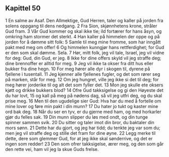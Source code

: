 ## Kapittel 50

1 En salme av Asaf. Den Allmektige, Gud Herren, taler og kaller på jorden fra solens oppgang til dens nedgang.
2 Fra Sion, skjønnhetens krone, stråler Gud fram.
3 Vår Gud kommer og skal ikke tie; ild fortærer for hans åsyn, og omkring ham stormer det sterkt.
4 Han kaller på himmelen der oppe og på jorden for å dømme sitt folk:
5 Samle til meg mine fromme, som har inngått pakt med meg om offer!
6 Og himmelen kunngjør hans rettferdighet; for Gud er den som skal dømme. Sela.
7 Hør, mitt folk, jeg vil tale, Israel, jeg vil vidne for deg: Gud, din Gud, er jeg.
8 Ikke for dine offers skyld vil jeg straffe deg; dine brennoffer er alltid for meg.
9 Jeg vil ikke ta okser fra ditt hus eller bukker fra dine hegn.
10 For meg hører alle dyr i skogen til, dyrene på fjellene i tusentall.
11 Jeg kjenner alle fjellenes fugler, og det som rører seg på marken, står for meg.
12 Om jeg hungret, ville jeg ikke si det til deg; for meg hører jorderike til og alt det som fyller det.
13 Mon jeg skulle ete oksers kjøtt og drikke bukkers blod?
14 Ofre Gud takksigelse og gi den Høyeste det du har lovt,
15 og kall på meg på nødens dag, så vil jeg utfri deg, og du skal prise meg.
16 Men til den ugudelige sier Gud: Hva har du med å fortelle om mine lover og føre min pakt i din munn?
17 Du hater jo tukt og kaster mine ord bak deg.
18 Når du ser en tyv, er du gjerne med ham, og med horkarler gjør du felles sak.
19 Din munn slipper du løs med ondt, og din tunge spinner sammen svik.
20 Du sitter og taler imot din bror, du baktaler din mors sønn.
21 Dette har du gjort, og jeg har tidd; du tenkte jeg var som du; men jeg vil straffe deg og stille det fram for dine øyne.
22 Legg merke til dette, dere som glemmer Gud, for at jeg ikke skal sønderrive, og det er ingen som redder!
23 Den som ofrer takksigelse, ærer meg, og den som går den rette vei, ham vil jeg la skue Guds frelse.
